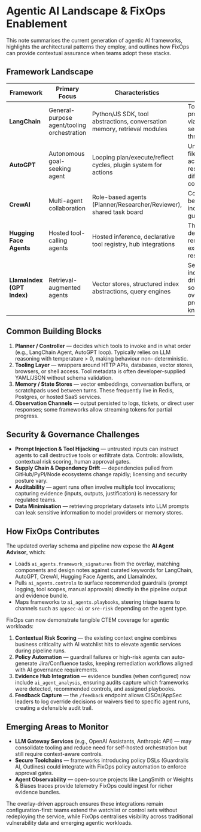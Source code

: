 # Agentic AI Landscape & FixOps Enablement

This note summarises the current generation of agentic AI frameworks, highlights the architectural
patterns they employ, and outlines how FixOps can provide contextual assurance when teams adopt these
stacks.

## Framework Landscape

| Framework | Primary Focus | Characteristics | Operational Concerns |
| --------- | -------------- | ---------------- | -------------------- |
| **LangChain** | General-purpose agent/tooling orchestration | Python/JS SDK, tool abstractions, conversation memory, retrieval modules | Tool misuse, prompt injection via tool selection, secrets flowing through callbacks |
| **AutoGPT** | Autonomous goal-seeking agent | Looping plan/execute/reflect cycles, plugin system for actions | Unbounded filesystem/network access, runaway resource usage, difficulty constraining scope |
| **CrewAI** | Multi-agent collaboration | Role-based agents (Planner/Researcher/Reviewer), shared task board | Coordination drift between agents, inconsistent guardrails per role |
| **Hugging Face Agents** | Hosted tool-calling agents | Hosted inference, declarative tool registry, hub integrations | Third-party API dependency, remote tool execution, data residency |
| **LlamaIndex (GPT Index)** | Retrieval-augmented agents | Vector stores, structured index abstractions, query engines | Sensitive data indexing, schema drift between sources, overexposure of proprietary knowledge |

## Common Building Blocks

1. **Planner / Controller** — decides which tools to invoke and in what order (e.g., LangChain Agent,
   AutoGPT loop). Typically relies on LLM reasoning with temperature > 0, making behaviour non-
   deterministic.
2. **Tooling Layer** — wrappers around HTTP APIs, databases, vector stores, browsers, or shell access.
   Tool metadata is often developer-supplied YAML/JSON without schema validation.
3. **Memory / State Stores** — vector embeddings, conversation buffers, or scratchpads used between
   turns. These frequently live in Redis, Postgres, or hosted SaaS services.
4. **Observation Channels** — output persisted to logs, tickets, or direct user responses; some
   frameworks allow streaming tokens for partial progress.

## Security & Governance Challenges

- **Prompt Injection & Tool Hijacking** — untrusted inputs can instruct agents to call destructive
  tools or exfiltrate data. Controls: allowlists, contextual risk scoring, human approval gates.
- **Supply Chain & Dependency Drift** — dependencies pulled from GitHub/PyPI/Node ecosystems change
  rapidly; licensing and security posture vary.
- **Auditability** — agent runs often involve multiple tool invocations; capturing evidence (inputs,
  outputs, justification) is necessary for regulated teams.
- **Data Minimisation** — retrieving proprietary datasets into LLM prompts can leak sensitive
  information to model providers or memory stores.

## How FixOps Contributes

The updated overlay schema and pipeline now expose the **AI Agent Advisor**, which:

- Loads `ai_agents.framework_signatures` from the overlay, matching components and design notes
  against curated keywords for LangChain, AutoGPT, CrewAI, Hugging Face Agents, and LlamaIndex.
- Pulls `ai_agents.controls` to surface recommended guardrails (prompt logging, tool scopes, manual
  approvals) directly in the pipeline output and evidence bundle.
- Maps frameworks to `ai_agents.playbooks`, steering triage teams to channels such as `appsec-ai` or
  `sre-risk` depending on the agent type.

FixOps can now demonstrate tangible CTEM coverage for agentic workloads:

1. **Contextual Risk Scoring** — the existing context engine combines business criticality with AI
   watchlist hits to elevate agentic services during pipeline runs.
2. **Policy Automation** — guardrail failures or high-risk agents can auto-generate Jira/Confluence
   tasks, keeping remediation workflows aligned with AI governance requirements.
3. **Evidence Hub Integration** — evidence bundles (when configured) now include `ai_agent_analysis`,
   ensuring audits capture which frameworks were detected, recommended controls, and assigned
   playbooks.
4. **Feedback Capture** — the `/feedback` endpoint allows CISOs/AppSec leaders to log override
   decisions or waivers tied to specific agent runs, creating a defensible audit trail.

## Emerging Areas to Monitor

- **LLM Gateway Services** (e.g., OpenAI Assistants, Anthropic API) — may consolidate tooling and
  reduce need for self-hosted orchestration but still require context-aware controls.
- **Secure Toolchains** — frameworks introducing policy DSLs (Guardrails AI, Outlines) could integrate
  with FixOps policy automation to enforce approval gates.
- **Agent Observability** — open-source projects like LangSmith or Weights & Biases traces provide
  telemetry FixOps could ingest for richer evidence bundles.

The overlay-driven approach ensures these integrations remain configuration-first: teams extend the
watchlist or control sets without redeploying the service, while FixOps centralises visibility across
traditional vulnerability data and emerging agentic workloads.
